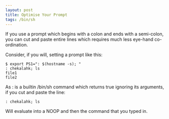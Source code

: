 ```yaml
---
layout: post
title: Optimise Your Prompt
tags: /bin/sh
---
```


If you use a prompt which begins with a colon and ends with a semi-colon,
you can cut and paste entire lines which requires much less eye-hand
co-ordination.

Consider, if you will, setting a prompt like this:

```
$ export PS1=": $(hostname -s); "
: chekalahk; ls
file1
file2
```

As : is a builtin /bin/sh command which returns true ignoring its
arguments, if you cut and paste the line:

```
: chekalahk; ls
```

Will evaluate into a NOOP and then the command that you typed in.
